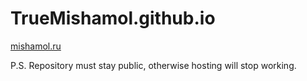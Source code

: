 # TrueMishamol.github.io

[mishamol.ru](https://mishamol.ru/)

P.S. Repository must stay public, otherwise hosting will stop working.
